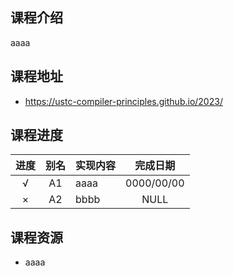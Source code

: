 ## 课程介绍

aaaa

## 课程地址

- https://ustc-compiler-principles.github.io/2023/

## 课程进度

| 进度 | 别名 | 实现内容 | 完成日期 |
| :--: | :--: | :-- | :--: |
| √ | A1 | aaaa | 0000/00/00 |
| × | A2 | bbbb | NULL |

## 课程资源

- aaaa
